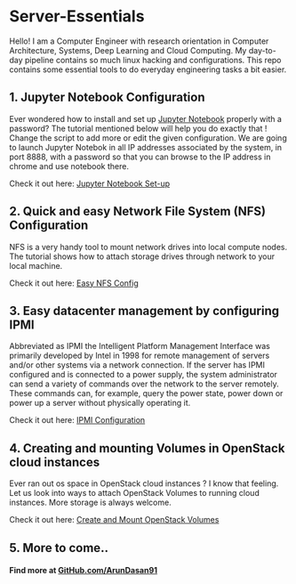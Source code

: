 # Server-Essentials
Hello! I am a Computer Engineer with research orientation in Computer Architecture, Systems, Deep Learning and Cloud Computing. My day-to-day pipeline contains so much linux hacking and configurations. This repo contains some essential tools to do everyday engineering tasks a bit easier.

## 1. Jupyter Notebook Configuration
Ever wondered how to install and set up [Jupyter Notebook](https://jupyter.org/) properly with a password? The tutorial mentioned below will help you do exactly that ! Change the script to add more or edit the given configuration. We are going to launch Jupyter Notebok in all IP addresses associated by the system, in port 8888, with a password so that you can browse to the IP address in chrome and use notebook there.

Check it out here: [Jupyter Notebook Set-up](https://github.com/arundasan91/Server-and-Cloud-Essentials/blob/master/Jupyter%20Notebook%20Set-up.md)

## 2. Quick and easy Network File System (NFS) Configuration
NFS is a very handy tool to mount network drives into local compute nodes. The tutorial shows how to attach storage drives through network to your local machine.

Check it out here: [Easy NFS Config](https://github.com/arundasan91/Server-and-Cloud-Essentials/blob/master/NSF-easy-setup.md)

## 3. Easy datacenter management by configuring IPMI
Abbreviated as IPMI the Intelligent Platform Management Interface was primarily developed by Intel in 1998 for remote management of servers and/or other systems via a network connection. If the server has IPMI configured and is connected to a power supply, the system administrator can send a variety of commands over the network to the server remotely. These commands can, for example, query the power state, power down or power up a server without physically operating it.

Check it out here: [IPMI Configuration](https://github.com/arundasan91/Server-and-Cloud-Essentials/blob/master/Set%20up%20IPMI.md)

## 4. Creating and mounting Volumes in OpenStack cloud instances
Ever ran out os space in OpenStack cloud instances ? I know that feeling. Let us look into ways to attach OpenStack Volumes to running cloud instances. More storage is always welcome.

Check it out here: [Create and Mount OpenStack Volumes](https://github.com/arundasan91/Server-and-Cloud-Essentials/blob/master/Create_Volume_Chameleon_Openstack_VM.md)

## 5. More to come..
#### Find more at [GitHub.com/ArunDasan91](https://github.com/arundasan91)
